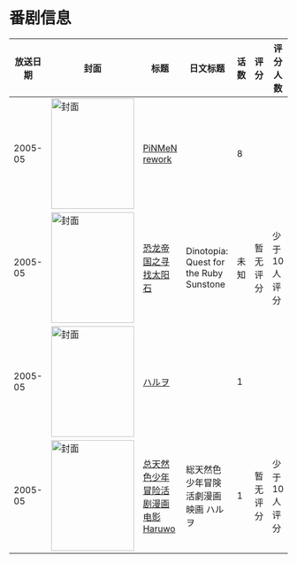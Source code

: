 # 番剧信息

|放送日期|封面|标题|日文标题|话数|评分|评分人数|
|---|---|---|---|---|---|---|
|2005-05|<img src="//lain.bgm.tv/pic/cover/c/86/1c/324278_RxwP6.jpg" alt="封面" style="width:150px;height:200px;object-fit:cover;">|[PiNMeN rework](https://bangumi.tv/subject/324278)||8|||
|2005-05|<img src="//lain.bgm.tv/pic/cover/c/1b/15/338298_YSmrb.jpg" alt="封面" style="width:150px;height:200px;object-fit:cover;">|[恐龙帝国之寻找太阳石](https://bangumi.tv/subject/338298)|Dinotopia: Quest for the Ruby Sunstone|未知|暂无评分|少于10人评分|
|2005-05|<img src="//lain.bgm.tv/pic/cover/c/c8/40/220045_1QQfj.jpg" alt="封面" style="width:150px;height:200px;object-fit:cover;">|[ハルヲ](https://bangumi.tv/subject/220045)||1|||
|2005-05|<img src="//lain.bgm.tv/pic/cover/c/87/4c/226578_9ei00.jpg" alt="封面" style="width:150px;height:200px;object-fit:cover;">|[总天然色少年冒险活剧漫画电影 Haruwo](https://bangumi.tv/subject/226578)|総天然色少年冒険活劇漫画映画 ハルヲ|1|暂无评分|少于10人评分|
